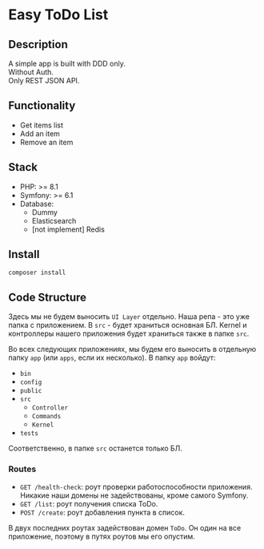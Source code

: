 # Easy ToDo List

## Description

A simple app is built with DDD only.  
Without Auth.  
Only REST JSON API.

## Functionality

- Get items list
- Add an item
- Remove an item

## Stack

- PHP: >= 8.1
- Symfony: >= 6.1
- Database:
    - Dummy
    - Elasticsearch
    - [not implement] Redis

## Install

```shell
composer install
```

## Code Structure

Здесь мы не будем выносить `UI Layer` отдельно. Наша репа - это уже папка с приложением.
В `src` - будет храниться основная БЛ. Kernel и контроллеры нашего приложения будет храниться также в папке `src`.

Во всех следующих приложениях, мы будем его выносить в отдельную папку `app` (или `apps`, если их несколько).
В папку `app` войдут:

- `bin`
- `config`
- `public`
- `src`
    - `Controller`
    - `Commands`
    - `Kernel`
- `tests`

Соответственно, в папке `src` останется только БЛ.

### Routes

- `GET /health-check`: роут проверки работоспособности приложения. Никакие наши домены не задействованы, кроме самого
  Symfony.
- `GET /list`: роут получения списка ToDo.
- `POST /create`: роут добавления пункта в список.

В двух последних роутах задействован домен `ToDo`. Он один на все приложение, поэтому в путях роутов мы его опустим.
